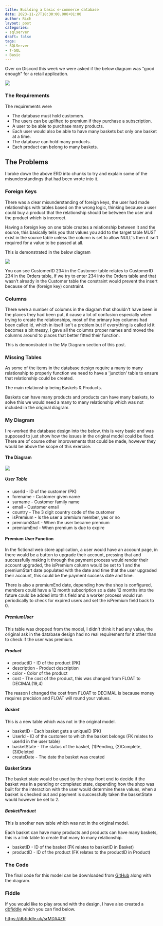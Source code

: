 ```yaml
---
title: Building a basic e-commerce database
date: 2023-11-27T18:30:00.000+01:00
author: Rich
layout: post
categories:
- sqlserver
draft: false
tags:
- SQLServer
- T-SQL
- Basic
---
```


Over on Discord this week we were asked if the below diagram was "good enough" for a retail application.

![](/img/retail-erd-discord.png)

### The Requirements 

The requirements were

- The database must hold customers.
- The users can be uplifted to premium if they purchase a subscription.
- A user to be able to purchase many products. 
- Each user would also be able to have many baskets but only one basket at a time.
- The database can hold many products. 
- Each product can belong to many baskets.

## The Problems

I broke down the above ERD into chunks to try and explain some of the misunderstandings that had been wrote into it.

### Foreign Keys 

There was a clear misunderstanding of foreign keys, the user had made relationships with tables based on the wrong logic, thinking because a user could buy a product that the relationship should be between the user and the product which is incorrect. 

Having a foreign key on one table creates a relationship between it and the source, this basically tells you that values you add to the target table MUST exist in the source table unless the column is set to allow NULL's then it isn't required for a value to be passed at all.

This is demonstrated in the below diagram

![](/img/customer-order-foreign-key.png)

You can see CustomerID 234 in the Customer table relates to CustomerID 234 in the Orders table, if we try to enter 234 into the Orders table and that wasn't already in the Customer table the constraint would prevent the insert because of the (foreign key) constraint.

### Columns 

There were a number of columns in the diagram that shouldn't have been in the places they had been put, it cause a lot of confusion especially when trying to create the relationships, most of the primary key columns had been called id, which in itself isn't a problem but if everything is called id it becomes a bit messy, I gave all the columns proper names and moved the columns around to places that better fitted their function.

This is demonstrated in the My Diagram section of this post. 

### Missing Tables

As some of the items in the database design require a many to many relationship to properly function we need to have a 'junction' table to ensure that relationship could be created. 

The main relationship being Baskets & Products. 

Baskets can have many products and products can have many baskets, to solve this we would need a many to many relationship which was not included in the original diagram. 

### My Diagram

I re-worked the database design into the below, this is very basic and was supposed to just show how the issues in the original model could be fixed. There are of course other improvements that could be made, however they would be above the scope of this exercise. 

#### The Diagram

![](/img/retail-erd-discord-rework.png)

##### User Table

- userId - ID of the customer (PK)
- forename - Customer given name
- surname - Customer family name
- email - Customer email
- country - The 3 digit country code of the customer
- isPremium - Is the user a premium member, yes or no 
- premiumStart - When the user became premium
- premiumEnd - When premium is due to expire

#### Premium User Function

In the fictional web store application, a user would have an account page, in there would be a button to upgrade their account, pressing that and successfully making it through the payment process would render their account upgraded, the isPremium column would be set to 1 and the premiumStart date populated with the date and time that the user upgraded their account, this could be the payment success date and time. 

There is also a premiumEnd date, depending how the shop is configured, members could have a 12 month subscription so a date 12 months into the future could be added into this field and a worker process would run periodically to check for expired users and set the isPremium field back to 0.

##### PremiumUser

This table was dropped from the model, I didn't think it had any value, the original ask in the database design had no real requirement for it other than to check if the user was premium. 

##### Product

- productID - ID of the product (PK)
- description - Product description
- color - Color of the product
- cost - The cost of the product, this was changed from FLOAT to DECIMAL(19,4)

The reason I changed the cost from FLOAT to DECIMAL is because money requires precision and FLOAT will round your values. 

##### Basket

This is a new table which was not in the original model. 

- basketID - Each basket gets a uniqueID (PK)
- UserId - ID of the customer to which the basket belongs (FK relates to userId in the user table)
- basketState - The status of the basket, (1)Pending, (2)Complete, (3)Deleted
- createDate - The date the basket was created

#### Basket State

The basket state would be used by the shop front end to decide if the basket was in a pending or completed state, depending how the shop was built for the interaction with the user would determine these values, when a basket is checked out and payment is successfully taken the basketState would however be set to 2.

##### BasketProduct

This is another new table which was not in the original model. 

Each basket can have many products and products can have many baskets, this is a link table to create that many to many relationship.

- basketID - ID of the basket (FK relates to basketID in Basket)
- productID - ID of the product (FK relates to the productID in Product)

### The Code 

The final code for this model can be downloaded from [GitHub](https://github.com/Rich-In-SQL/Demos/tree/main/eCommerce-Database) along with the diagram.

### Fiddle 

If you would like to play around with the design, I have also created a [dbfiddle](dbfiddle.uk) which you can find below.

https://dbfiddle.uk/srMDA4ZR
